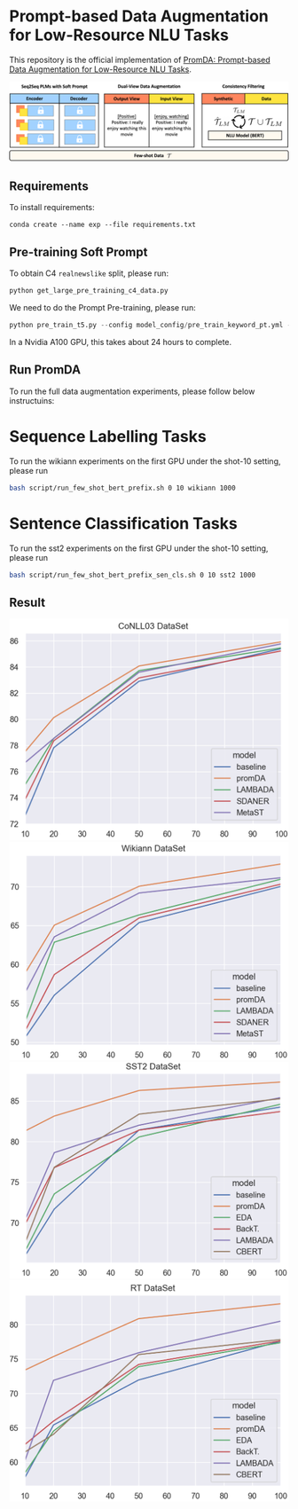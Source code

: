 # Prompt-based Data Augmentation for Low-Resource NLU Tasks

This repository is the official implementation of [PromDA: Prompt-based Data Augmentation for Low-Resource NLU Tasks](https://arxiv.org/abs/2202.12499). 

![PromDA](overall.png)

## Requirements

To install requirements:

```setup
conda create --name exp --file requirements.txt
```

## Pre-training Soft Prompt
To obtain C4 `realnewslike` split, please run:
```python
python get_large_pre_training_c4_data.py
```

We need to do the Prompt Pre-training, please run:
```python
python pre_train_t5.py --config model_config/pre_train_keyword_pt.yml --serialization-dir pretrain_web_page_keyword_t5_short --train
```
In a Nvidia A100 GPU, this takes about 24 hours to complete.

## Run PromDA

To run the full data augmentation experiments, please follow below instructuins:
# Sequence Labelling Tasks
To run the wikiann experiments on the first GPU under the shot-10 setting, please run
```bash
bash script/run_few_shot_bert_prefix.sh 0 10 wikiann 1000
```
# Sentence Classification Tasks
To run the sst2 experiments on the first GPU under the shot-10 setting, please run
```bash
bash script/run_few_shot_bert_prefix_sen_cls.sh 0 10 sst2 1000
```

## Result

![conll03](results/conll03.png) ![wikiner](results/wikiner.png) ![sst2](results/sst2.png) ![rt](results/rt.png)
